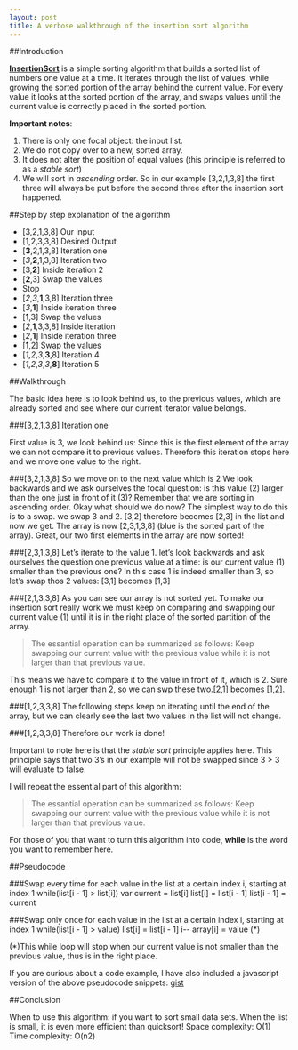 ```yaml
---
layout: post
title: A verbose walkthrough of the insertion sort algorithm
---
```

##Introduction

[**InsertionSort**](https://en.wikipedia.org/wiki/Insertion_sort) is a simple sorting algorithm that builds a sorted list of numbers one value at a time. It iterates through the list of values, while growing the sorted portion of the array behind the current value. For every value it looks at the sorted portion of the array, and swaps values until the current value is correctly placed in the sorted portion. 

**Important notes**:

1.  There is only one focal object: the input list.
2.  We do not copy over to a new, sorted array.
3.  It does not alter the position of equal values (this principle is referred to as a *stable sort*)
4.  We will sort in *ascending* order. So in our example [3,2,1,3,8] the first three will always be put before the second three after the insertion sort happened.

##Step by step explanation of the algorithm

-  [3,2,1,3,8] Our input
-  [1,2,3,3,8] Desired Output
-  [**3**,2,1,3,8] Iteration one
-  [*3*,**2**,1,3,8] Iteration two 
  -  [3,**2**] Inside iteration 2
  -  [**2**,3] Swap the values
  -  Stop
-  [*2*,*3*,**1**,3,8] Iteration three
  -  [*3*,**1**] Inside iteration three
  -  [**1**,3] Swap the values
  -  [*2*,**1**,3,3,8] Inside iteration
  -  [*2*,**1**] Inside iteration three
  -  [**1**,2] Swap the values
-  [*1*,*2*,*3*,**3**,8] Iteration 4
-  [*1*,*2*,*3*,*3*,**8**] Iteration 5
  

##Walkthrough

The basic idea here is to look behind us, to the previous values, which are already sorted and see where our current iterator value belongs. 

###[3,2,1,3,8] Iteration one

First value is 3, we look behind us: Since this is the first element of the array we can not compare it to previous values. Therefore this iteration stops here and we move one value to the right. 

###[3,2,1,3,8]
So we move on to the next value which is 2
We look backwards and we ask ourselves the focal question: is this value (2) larger than the one just in front of it (3)? Remember that we are sorting in ascending order. Okay what should we do now? The simplest way to do this is to a swap. we swap 3 and 2. [3,2] therefore becomes [2,3] in the list and now we get. The array is now [2,3,1,3,8] (blue is the sorted part of the array). Great, our two first elements in the array are now sorted!

###[2,3,1,3,8] 
Let’s iterate to the value 1. let’s look backwards and ask ourselves the question one previous value at a time: is our current value (1) smaller than the previous one? In this case 1 is indeed smaller than 3, so let’s swap thos 2 values:
[3,1] becomes [1,3] 

###[2,1,3,3,8]
As you can see our array is not sorted yet. To make our insertion sort really work we must keep on comparing and swapping our current value (1) until it is in the right place of the sorted partition of the array. 

>The essantial operation can be summarized as follows: Keep swapping our current value with the previous value while it is not larger than that previous value.

This means we have to compare it to the value in front of it, which is 2. Sure enough 1 is not larger than 2, so we can swp these two.[2,1] becomes [1,2].

###[1,2,3,3,8] 
The following steps keep on iterating until the end of the array, but we can clearly see the last two values in the list will not change. 

###[1,2,3,3,8]
Therefore our work is done! 

Important to note here is that the *stable sort* principle applies here. This principle says that two 3’s in our example will not be swapped since 3 > 3 will evaluate to false.

I will repeat the essential part of this algorithm: 
>The essantial operation can be summarized as follows: Keep swapping our current value with the previous value while it is not larger than that previous value.

For those of you that want to turn this algorithm into code, **while** is the word you want to remember here.

##Pseudocode 

###Swap every time 
for each value in the list at a certain index i, starting at index 1
  while(list[i - 1] > list[i])
    var current = list[i]
    list[i] = list[i - 1]
    list[i - 1] = current


###Swap only once 
for each value in the list at a certain index i, starting at index 1
  while(list[i - 1] > value)
    list[i] = list[i - 1]
    i--
  array[i] = value (*)

(*)This while loop will stop when our current value is not smaller than the previous value, thus is in the right place.

If you are curious about a code example, I have also included a javascript version of the above pseudocode snippets: [gist](https://gist.github.com/tscheys/54e5fca6dd92f5dd8c57)

##Conclusion

When to use this algorithm: if you want to sort small data sets. When the list is small, it is even more efficient than quicksort!
Space complexity: O(1)
Time complexity: O(n2)
